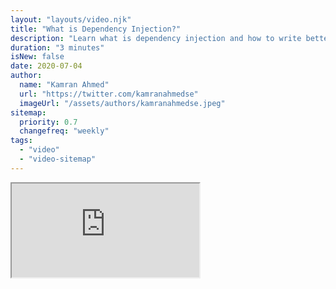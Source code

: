 ```yaml
---
layout: "layouts/video.njk"
title: "What is Dependency Injection?"
description: "Learn what is dependency injection and how to write better code with the help of it."
duration: "3 minutes"
isNew: false
date: 2020-07-04
author:
  name: "Kamran Ahmed"
  url: "https://twitter.com/kamranahmedse"
  imageUrl: "/assets/authors/kamranahmedse.jpeg"
sitemap:
  priority: 0.7
  changefreq: "weekly"
tags:
  - "video"
  - "video-sitemap"
---
```


<iframe class="w-full aspect-video mb-5" src="https://www.youtube.com/embed/0yc2UANSDiw" title="What is Dependency Injection?"></iframe>